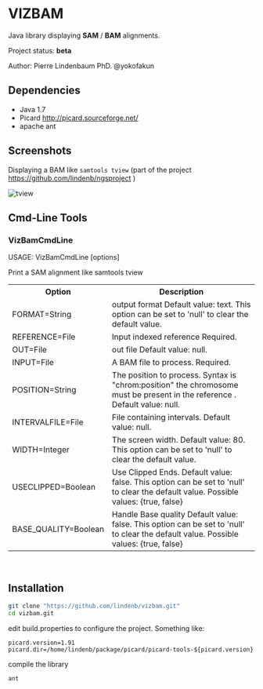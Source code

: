 VIZBAM
======

Java library displaying **SAM** / **BAM** alignments.

Project status: **beta**

Author: Pierre Lindenbaum PhD. @yokofakun

Dependencies
------------


* Java 1.7
* Picard http://picard.sourceforge.net/
* apache ant


Screenshots
-----------

Displaying a BAM like `samtools tview` (part of the project  https://github.com/lindenb/ngsproject )

![tview](https://raw.github.com/lindenb/ngsproject/master/doc/tview.jpg)


Cmd-Line Tools
--------------

<h3>VizBamCmdLine</h3>
<p>USAGE: VizBamCmdLine [options]
<p>
<p>Print a SAM alignment like samtools tview</p>
<table>
<tr><th>Option</th><th>Description</th></tr>
<tr><td>FORMAT=String</td><td>output format  Default value: text. This option can be set to 'null' to clear the default value. </td></tr>
<tr><td>REFERENCE=File</td><td>Input indexed reference  Required. </td></tr>
<tr><td>OUT=File</td><td>out file  Default value: null. </td></tr>
<tr><td>INPUT=File</td><td>A BAM file to process.  Required. </td></tr>
<tr><td>POSITION=String</td><td>The position to process. Syntax is "chrom:position" the chromosome must be present in the reference .  Default value: null. </td></tr>
<tr><td>INTERVALFILE=File</td><td>File containing intervals.  Default value: null. </td></tr>
<tr><td>WIDTH=Integer</td><td>The screen width.  Default value: 80. This option can be set to 'null' to clear the default value. </td></tr>
<tr><td>USECLIPPED=Boolean</td><td>Use Clipped Ends.  Default value: false. This option can be set to 'null' to clear the default value. Possible values: {true, false} </td></tr>
<tr><td>BASE_QUALITY=Boolean</td><td>Handle Base quality  Default value: false. This option can be set to 'null' to clear the default value. Possible values: {true, false} </td></tr>
</table>
<br/>


Installation
------------

```bash
git clone "https://github.com/lindenb/vizbam.git"
cd vizbam.git
```

edit build.properties to configure the project. Something like:

```
picard.version=1.91
picard.dir=/home/lindenb/package/picard/picard-tools-${picard.version}
```

compile the library

```bash
ant
```



